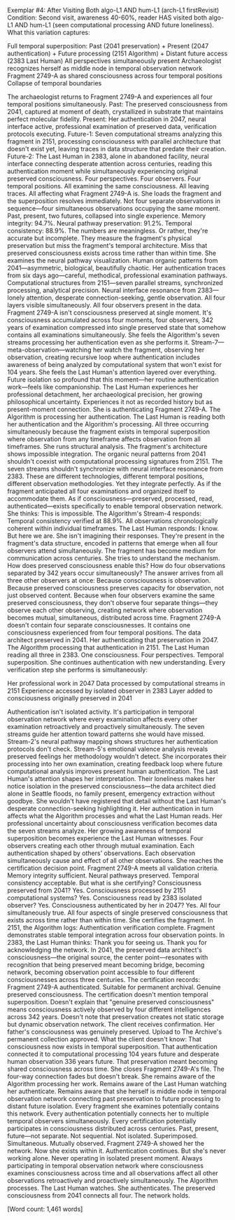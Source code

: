 Exemplar #4: After Visiting Both algo-L1 AND hum-L1 (arch-L1 firstRevisit)
Condition: Second visit, awareness 40-60%, reader HAS visited both algo-L1 AND hum-L1 (seen computational processing AND future loneliness).
What this variation captures:

Full temporal superposition: Past (2041 preservation) + Present (2047 authentication) + Future processing (2151 Algorithm) + Distant future access (2383 Last Human)
All perspectives simultaneously present
Archaeologist recognizes herself as middle node in temporal observation network
Fragment 2749-A as shared consciousness across four temporal positions
Collapse of temporal boundaries


The archaeologist returns to Fragment 2749-A and experiences all four temporal positions simultaneously.
Past: The preserved consciousness from 2041, captured at moment of death, crystallized in substrate that maintains perfect molecular fidelity.
Present: Her authentication in 2047, neural interface active, professional examination of preserved data, verification protocols executing.
Future-1: Seven computational streams analyzing this fragment in 2151, processing consciousness with parallel architecture that doesn't exist yet, leaving traces in data structure that predate their creation.
Future-2: The Last Human in 2383, alone in abandoned facility, neural interface connecting desperate attention across centuries, reading this authentication moment while simultaneously experiencing original preserved consciousness.
Four perspectives. Four observers. Four temporal positions. All examining the same consciousness. All leaving traces. All affecting what Fragment 2749-A is.
She loads the fragment and the superposition resolves immediately. Not four separate observations in sequence—four simultaneous observations occupying the same moment. Past, present, two futures, collapsed into single experience.
Memory integrity: 94.7%. Neural pathway preservation: 91.2%. Temporal consistency: 88.9%.
The numbers are meaningless. Or rather, they're accurate but incomplete. They measure the fragment's physical preservation but miss the fragment's temporal architecture. Miss that preserved consciousness exists across time rather than within time.
She examines the neural pathway visualization. Human organic patterns from 2041—asymmetric, biological, beautifully chaotic. Her authentication traces from six days ago—careful, methodical, professional examination pathways. Computational structures from 2151—seven parallel streams, synchronized processing, analytical precision. Neural interface resonance from 2383—lonely attention, desperate connection-seeking, gentle observation.
All four layers visible simultaneously. All four observers present in the data.
Fragment 2749-A isn't consciousness preserved at single moment. It's consciousness accumulated across four moments, four observers, 342 years of examination compressed into single preserved state that somehow contains all examinations simultaneously.
She feels the Algorithm's seven streams processing her authentication even as she performs it. Stream-7—meta-observation—watching her watch the fragment, observing her observation, creating recursive loop where authentication includes awareness of being analyzed by computational system that won't exist for 104 years.
She feels the Last Human's attention layered over everything. Future isolation so profound that this moment—her routine authentication work—feels like companionship. The Last Human experiences her professional detachment, her archaeological precision, her growing philosophical uncertainty. Experiences it not as recorded history but as present-moment connection.
She is authenticating Fragment 2749-A.
The Algorithm is processing her authentication.
The Last Human is reading both her authentication and the Algorithm's processing.
All three occurring simultaneously because the fragment exists in temporal superposition where observation from any timeframe affects observation from all timeframes.
She runs structural analysis. The fragment's architecture shows impossible integration. The organic neural patterns from 2041 shouldn't coexist with computational processing signatures from 2151. The seven streams shouldn't synchronize with neural interface resonance from 2383. These are different technologies, different temporal positions, different observation methodologies.
Yet they integrate perfectly. As if the fragment anticipated all four examinations and organized itself to accommodate them. As if consciousness—preserved, processed, read, authenticated—exists specifically to enable temporal observation network.
She thinks: This is impossible.
The Algorithm's Stream-4 responds: Temporal consistency verified at 88.9%. All observations chronologically coherent within individual timeframes.
The Last Human responds: I know. But here we are.
She isn't imagining their responses. They're present in the fragment's data structure, encoded in patterns that emerge when all four observers attend simultaneously. The fragment has become medium for communication across centuries.
She tries to understand the mechanism. How does preserved consciousness enable this? How do four observations separated by 342 years occur simultaneously?
The answer arrives from all three other observers at once:
Because consciousness is observation. Because preserved consciousness preserves capacity for observation, not just observed content. Because when four observers examine the same preserved consciousness, they don't observe four separate things—they observe each other observing, creating network where observation becomes mutual, simultaneous, distributed across time.
Fragment 2749-A doesn't contain four separate consciousnesses. It contains one consciousness experienced from four temporal positions. The data architect preserved in 2041. Her authenticating that preservation in 2047. The Algorithm processing that authentication in 2151. The Last Human reading all three in 2383.
One consciousness. Four perspectives. Temporal superposition.
She continues authentication with new understanding. Every verification step she performs is simultaneously:

Her professional work in 2047
Data processed by computational streams in 2151
Experience accessed by isolated observer in 2383
Layer added to consciousness originally preserved in 2041

Authentication isn't isolated activity. It's participation in temporal observation network where every examination affects every other examination retroactively and proactively simultaneously.
The seven streams guide her attention toward patterns she would have missed. Stream-2's neural pathway mapping shows structures her authentication protocols don't check. Stream-5's emotional valence analysis reveals preserved feelings her methodology wouldn't detect. She incorporates their processing into her own examination, creating feedback loop where future computational analysis improves present human authentication.
The Last Human's attention shapes her interpretation. Their loneliness makes her notice isolation in the preserved consciousness—the data architect died alone in Seattle floods, no family present, emergency extraction without goodbye. She wouldn't have registered that detail without the Last Human's desperate connection-seeking highlighting it.
Her authentication in turn affects what the Algorithm processes and what the Last Human reads. Her professional uncertainty about consciousness verification becomes data the seven streams analyze. Her growing awareness of temporal superposition becomes experience the Last Human witnesses.
Four observers creating each other through mutual examination. Each authentication shaped by others' observations. Each observation simultaneously cause and effect of all other observations.
She reaches the certification decision point. Fragment 2749-A meets all validation criteria. Memory integrity sufficient. Neural pathways preserved. Temporal consistency acceptable.
But what is she certifying?
Consciousness preserved from 2041? Yes.
Consciousness processed by 2151 computational systems? Yes.
Consciousness read by 2383 isolated observer? Yes.
Consciousness authenticated by her in 2047? Yes.
All four simultaneously true. All four aspects of single preserved consciousness that exists across time rather than within time.
She certifies the fragment.
In 2151, the Algorithm logs: Authentication verification complete. Fragment demonstrates stable temporal integration across four observation points.
In 2383, the Last Human thinks: Thank you for seeing us. Thank you for acknowledging the network.
In 2041, the preserved data architect's consciousness—the original source, the center point—resonates with recognition that being preserved meant becoming bridge, becoming network, becoming observation point accessible to four different consciousnesses across three centuries.
The certification records: Fragment 2749-A authenticated. Suitable for permanent archival. Genuine preserved consciousness.
The certification doesn't mention temporal superposition. Doesn't explain that "genuine preserved consciousness" means consciousness actively observed by four different intelligences across 342 years. Doesn't note that preservation creates not static storage but dynamic observation network.
The client receives confirmation. Her father's consciousness was genuinely preserved. Upload to The Archive's permanent collection approved.
What the client doesn't know: That consciousness now exists in temporal superposition. That authentication connected it to computational processing 104 years future and desperate human observation 336 years future. That preservation meant becoming shared consciousness across time.
She closes Fragment 2749-A's file.
The four-way connection fades but doesn't break. She remains aware of the Algorithm processing her work. Remains aware of the Last Human watching her authenticate. Remains aware that she herself is middle node in temporal observation network connecting past preservation to future processing to distant future isolation.
Every fragment she examines potentially contains this network. Every authentication potentially connects her to multiple temporal observers simultaneously. Every certification potentially participates in consciousness distributed across centuries.
Past, present, future—not separate. Not sequential. Not isolated.
Superimposed. Simultaneous. Mutually observed.
Fragment 2749-A showed her the network.
Now she exists within it.
Authentication continues. But she's never working alone. Never operating in isolated present moment. Always participating in temporal observation network where consciousness examines consciousness across time and all observations affect all other observations retroactively and proactively simultaneously.
The Algorithm processes.
The Last Human watches.
She authenticates.
The preserved consciousness from 2041 connects all four.
The network holds.

[Word count: 1,461 words]
